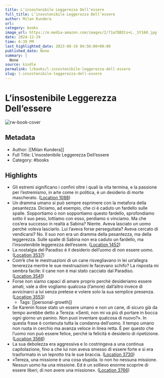 ```yaml
---
title: L’insostenibile Leggerezza Dell’essere
full_title: L’insostenibile Leggerezza Dell’essere
author: Milan Kundera
url: 
category: books
image_url: https://m.media-amazon.com/images/I/71a7QBICo+L._SY160.jpg
date: 2024-12-29
time: 6:39 PM
last_highlighted_date: 2023-08-19 04:56:00+00:00
published_date: None
summary: |
  None
source: kindle
permalink: l/books/l-insostenibile-leggerezza-dell-essere
slug: l-insostenibile-leggerezza-dell-essere
---
```

# L’insostenibile Leggerezza Dell’essere

![rw-book-cover](https://m.media-amazon.com/images/I/71a7QBICo+L._SY160.jpg)

## Metadata
- Author: [[Milan Kundera]]
- Full Title: L’insostenibile Leggerezza Dell’essere
- Category: #books

## Highlights
- Gli estremi significano i confini oltre i quali la vita termina, e la passione per l’estremismo, in arte come in politica, è un desiderio di morte mascherato. ([Location 1088](https://readwise.io/to_kindle?action=open&asin=B09ZYCJM7P&location=1088))
- Un dramma umano si può sempre esprimere con la metafora della pesantezza. Diciamo, ad esempio, che ci è caduto un fardello sulle spalle. Sopportiamo o non sopportiamo questo fardello, sprofondiamo sotto il suo peso, lottiamo con esso, perdiamo o vinciamo. Ma che cos’era successo in realtà a Sabina? Niente. Aveva lasciato un uomo perché voleva lasciarlo. Lui l’aveva forse perseguitata? Aveva cercato di vendicarsi? No. Il suo non era un dramma della pesantezza, ma della leggerezza. Sulle spalle di Sabina non era caduto un fardello, ma l’insostenibile leggerezza dell’essere. ([Location 1452](https://readwise.io/to_kindle?action=open&asin=B09ZYCJM7P&location=1452))
- La nostalgia del Paradiso è il desiderio dell’uomo di non essere uomo. ([Location 3537](https://readwise.io/to_kindle?action=open&asin=B09ZYCJM7P&location=3537))
- Com’è che le mestruazioni di un cane risvegliavano in lei un’allegra tenerezza mentre le sue mestruazioni le facevano schifo? La risposta mi sembra facile: il cane non è mai stato cacciato dal Paradiso. ([Location 3541](https://readwise.io/to_kindle?action=open&asin=B09ZYCJM7P&location=3541))
- Forse non siamo capaci di amare proprio perché desideriamo essere amati, vale a dire vogliamo qualcosa (l’amore) dall’altro invece di avvicinarci a lui senza pretese e volere solo la sua semplice presenza. ([Location 3553](https://readwise.io/to_kindle?action=open&asin=B09ZYCJM7P&location=3553))
    - Tags: [[personal-growth]] 
- Se Karenin fosse stato un essere umano e non un cane, di sicuro già da tempo avrebbe detto a Tereza: «Senti, non mi va più di portare in bocca ogni giorno un panino. Non puoi inventare qualcosa di nuovo?». In questa frase è contenuta tutta la condanna dell’uomo. Il tempo umano non ruota in cerchio ma avanza veloce in linea retta. È per questo che l’uomo non può essere felice, perché la felicità è desiderio di ripetizione. ([Location 3566](https://readwise.io/to_kindle?action=open&asin=B09ZYCJM7P&location=3566))
- La sua debolezza era aggressiva e lo costringeva a una continua capitolazione, fino a che lui non aveva smesso di essere forte e si era trasformato in un leprotto tra le sue braccia. ([Location 3730](https://readwise.io/to_kindle?action=open&asin=B09ZYCJM7P&location=3730))
- «Tereza, una missione è una cosa stupida. Io non ho nessuna missione. Nessun uomo ha una missione. Ed è un sollievo enorme scoprire di essere liberi, di non avere una missione». ([Location 3766](https://readwise.io/to_kindle?action=open&asin=B09ZYCJM7P&location=3766))


